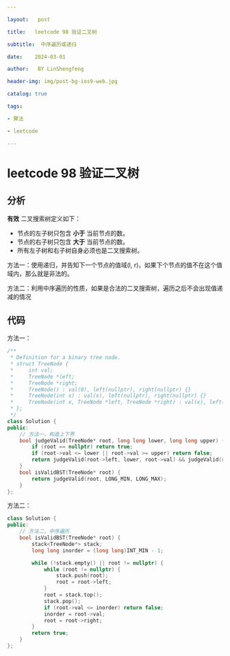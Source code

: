 ```yaml
---

layout:   post

title:   leetcode 98 验证二叉树

subtitle:  中序遍历或递归

date:    2024-03-01

author:   BY LinShengfeng

header-img: img/post-bg-ios9-web.jpg

catalog: true

tags:

- 算法

- leetcode

---
```


# leetcode 98 验证二叉树

## 分析

**有效** 二叉搜索树定义如下：

- 节点的左子树只包含 **小于** 当前节点的数。
- 节点的右子树只包含 **大于** 当前节点的数。
- 所有左子树和右子树自身必须也是二叉搜索树。

方法一：使用递归，并告知下一个节点的值域(l, r)，如果下个节点的值不在这个值域内，那么就是非法的。

方法二：利用中序遍历的性质，如果是合法的二叉搜索树，遍历之后不会出现值递减的情况

## 代码

方法一：

```C++
/**
 * Definition for a binary tree node.
 * struct TreeNode {
 *     int val;
 *     TreeNode *left;
 *     TreeNode *right;
 *     TreeNode() : val(0), left(nullptr), right(nullptr) {}
 *     TreeNode(int x) : val(x), left(nullptr), right(nullptr) {}
 *     TreeNode(int x, TreeNode *left, TreeNode *right) : val(x), left(left), right(right) {}
 * };
 */
class Solution {
public:
    // 方法一，构造上下界
    bool judgeValid(TreeNode* root, long long lower, long long upper) {
        if (root == nullptr) return true;
        if (root->val <= lower || root->val >= upper) return false;
        return judgeValid(root->left, lower, root->val) && judgeValid(root->right, root->val, upper);
    }
    bool isValidBST(TreeNode* root) {
        return judgeValid(root, LONG_MIN, LONG_MAX);
    }
};
```

方法二：

```c++
class Solution {
public:
    // 方法二，中序遍历
    bool isValidBST(TreeNode* root) {
        stack<TreeNode*> stack;
        long long inorder = (long long)INT_MIN - 1;

        while (!stack.empty() || root != nullptr) {
            while (root != nullptr) {
                stack.push(root);
                root = root->left;
            }
            root = stack.top();
            stack.pop();
            if (root->val <= inorder) return false;
            inorder = root->val;
            root = root->right;
        }
        return true;
    }
};
```

